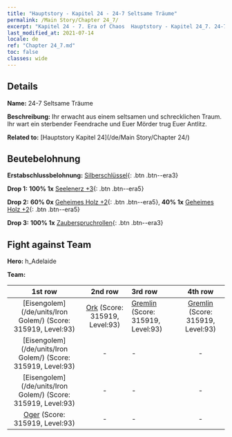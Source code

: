 ```yaml
---
title: "Hauptstory - Kapitel 24 - 24-7 Seltsame Träume"
permalink: /Main Story/Chapter 24_7/
excerpt: "Kapitel 24 - 7. Era of Chaos  Hauptstory - Kapitel 24_7. 24-7 Seltsame Träume"
last_modified_at: 2021-07-14
locale: de
ref: "Chapter 24_7.md"
toc: false
classes: wide
---
```


## Details

 **Name:** 24-7 Seltsame Träume

 **Beschreibung:** Ihr erwacht aus einem seltsamen und schrecklichen Traum. Ihr wart ein sterbender Feendrache und Euer Mörder trug Euer Antlitz.

 **Related to:** [Hauptstory Kapitel 24](/de/Main Story/Chapter 24/)

## Beutebelohnung

 **Erstabschlussbelohnung:** [Silberschlüssel](/ItemsDE/con_693/){: .btn .btn--era3}

 **Drop 1:** **100% 1x** [Seelenerz +3](/ItemsDE/mat_82/){: .btn .btn--era5}

 **Drop 2:** **60% 0x** [Geheimes Holz +2](/ItemsDE/mat_76/){: .btn .btn--era5}, **40% 1x** [Geheimes Holz +2](/ItemsDE/mat_76/){: .btn .btn--era5}

 **Drop 3:** **100% 1x** [Zauberspruchrollen](/ItemsDE/con_694/){: .btn .btn--era3}


## Fight against Team
 **Hero:** h_Adelaide

 **Team:**


  | 1st row | 2nd row | 3rd row | 4th row |
  |:----:|:----:|:----|:----:|
  | [Eisengolem](/de/units/Iron Golem/) (Score: 315919, Level:93)  | [Ork](/de/units/Orc/) (Score: 315919, Level:93)  | [Gremlin](/de/units/Gremlin/) (Score: 315919, Level:93)  | [Gremlin](/de/units/Gremlin/) (Score: 315919, Level:93)  |
  | [Eisengolem](/de/units/Iron Golem/) (Score: 315919, Level:93)  | - | - | - |
  | [Eisengolem](/de/units/Iron Golem/) (Score: 315919, Level:93)  | - | - | - |
  | [Oger](/de/units/Ogre/) (Score: 315919, Level:93)  | - | - | - |


